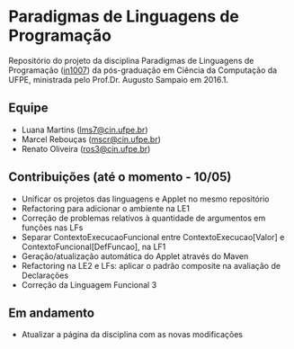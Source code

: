 # Paradigmas de Linguagens de Programação

Repositório do projeto da disciplina Paradigmas de Linguagens de Programação ([in1007](https://www.cin.ufpe.br/~in1007/)) da pós-graduação em Ciência da Computação da UFPE, ministrada pelo Prof.Dr. Augusto Sampaio em 2016.1. 

## Equipe

* Luana Martins (lms7@cin.ufpe.br)
* Marcel Rebouças (mscr@cin.ufpe.br)
* Renato Oliveira (ros3@cin.ufpe.br)

## Contribuições (até o momento - 10/05)

* Unificar os projetos das linguagens e Applet no mesmo repositório
* Refactoring para adicionar o ambiente na LE1
* Correção de problemas relativos à quantidade de argumentos em funções nas LFs
* Separar ContextoExecucaoFuncional entre ContextoExecucao[Valor] e ContextoFuncional[DefFuncao], na LF1
* Geração/atualização automática do Applet através do Maven
* Refactoring na LE2 e LFs: aplicar o padrão composite na avaliação de Declarações
* Correção da Linguagem Funcional 3

## Em andamento

* Atualizar a página da disciplina com as novas modificações

